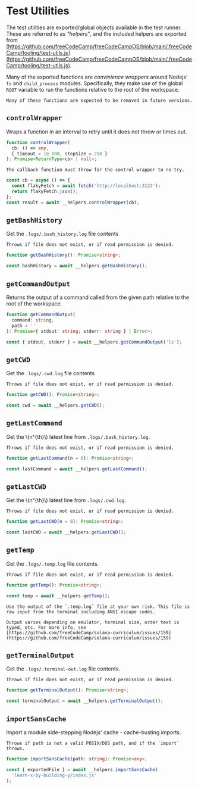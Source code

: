 # Test Utilities

The test utilities are exported/global objects available in the test runner. These are referred to as _"helpers"_, and the included helpers are exported from [https://github.com/freeCodeCamp/freeCodeCampOS/blob/main/.freeCodeCamp/tooling/test-utils.js](https://github.com/freeCodeCamp/freeCodeCampOS/blob/main/.freeCodeCamp/tooling/test-utils.js).

Many of the exported functions are _convinience wrappers_ around Nodejs' `fs` and `child_process` modules. Specifically, they make use of the global `ROOT` variable to run the functions relative to the root of the workspace.

```admonish attention
Many of these functions are expected to be removed in future versions.
```

## `controlWrapper`

Wraps a function in an interval to retry until it does not throw or times out.

```typescript
function controlWrapper(
  cb: () => any,
  { timeout = 10_000, stepSize = 250 }
): Promise<ReturnType<cb> | null>;
```

```admonish attention title=""
The callback function must throw for the control wrapper to re-try.
```

```javascript
const cb = async () => {
  const flakyFetch = await fetch('http://localhost:3123');
  return flakyFetch.json();
};
const result = await __helpers.controlWrapper(cb);
```

## `getBashHistory`

Get the `.logs/.bash_history.log` file contents

```admonish danger title="Safety"
Throws if file does not exist, or if read permission is denied.
```

```typescript
function getBashHistory(): Promise<string>;
```

```javascript
const bashHistory = await __helpers.getBashHistory();
```

## `getCommandOutput`

Returns the output of a command called from the given path relative to the root of the workspace.

```typescript
function getCommandOutput(
  command: string,
  path = ''
): Promise<{ stdout: string; stderr: string } | Error>;
```

```javascript
const { stdout, stderr } = await __helpers.getCommandOutput('ls');
```

## `getCWD`

Get the `.logs/.cwd.log` file contents

```admonish danger title="Safety"
Throws if file does not exist, or if read permission is denied.
```

```typescript
function getCWD(): Promise<string>;
```

```javascript
const cwd = await __helpers.getCWD();
```

## `getLastCommand`

Get the \\(n^{th}\\) latest line from `.logs/.bash_history.log`.

```admonish danger title="Safety"
Throws if file does not exist, or if read permission is denied.
```

```typescript
function getLastCommand(n = 0): Promise<string>;
```

```javascript
const lastCommand = await __helpers.getLastCommand();
```

## `getLastCWD`

Get the \\(n^{th}\\) latest line from `.logs/.cwd.log`.

```admonish danger title="Safety"
Throws if file does not exist, or if read permission is denied.
```

```typescript
function getLastCWD(n = 0): Promise<string>;
```

```javascript
const lastCWD = await __helpers.getLastCWD();
```

## `getTemp`

Get the `.logs/.temp.log` file contents.

```admonish danger title="Safety"
Throws if file does not exist, or if read permission is denied.
```

```typescript
function getTemp(): Promise<string>;
```

```javascript
const temp = await __helpers.getTemp();
```

```admonish note
Use the output of the `.temp.log` file at your own risk. This file is raw input from the terminal including ANSI escape codes.

Output varies depending on emulator, terminal size, order text is typed, etc. For more info, see [https://github.com/freeCodeCamp/solana-curriculum/issues/159](https://github.com/freeCodeCamp/solana-curriculum/issues/159)
```

## `getTerminalOutput`

Get the `.logs/.terminal-out.log` file contents.

```admonish danger title="Safety"
Throws if file does not exist, or if read permission is denied.
```

```typescript
function getTerminalOutput(): Promise<string>;
```

```javascript
const terminalOutput = await __helpers.getTerminalOutput();
```

## `importSansCache`

Import a module side-stepping Nodejs' cache - cache-busting imports.

```admonish danger title="Safety"
Throws if path is not a valid POSIX/DOS path, and if the `import` throws.
```

```typescript
function importSansCache(path: string): Promise<any>;
```

```javascript
const { exportedFile } = await __helpers.importSansCache(
  'learn-x-by-building-y/index.js'
);
```
